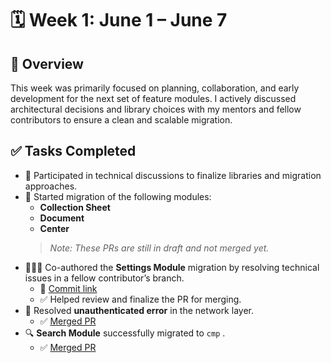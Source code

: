 # 🗓️ Week 1: June 1 – June 7

## 🧩 Overview

This week was primarily focused on planning, collaboration, and early development for the next set of feature modules. I actively discussed architectural decisions and library choices with my mentors and fellow contributors to ensure a clean and scalable migration.

## ✅ Tasks Completed

- 🤝 Participated in technical discussions to finalize libraries and migration approaches.
- 🚧 Started migration of the following modules:
  - **Collection Sheet**
  - **Document**
  - **Center**
  > *Note: These PRs are still in draft and not merged yet.*
- 🧑‍🤝‍🧑 Co-authored the **Settings Module** migration by resolving technical issues in a fellow contributor’s branch.  
  - 📌 [Commit link](https://github.com/openMF/android-client/pull/2390)
  - ✅ Helped review and finalize the PR for merging.
- 🔐 Resolved **unauthenticated error** in the network layer.
  - ✅ [Merged PR](https://github.com/openMF/android-client/pull/2397)
- 🔍 **Search Module** successfully migrated to `cmp` .  
  - ✅ [Merged PR](https://github.com/openMF/android-client/pull/2399)
